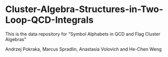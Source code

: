 # Cluster-Algebra-Structures-in-Two-Loop-QCD-Integrals

This is the data repository for "Symbol Alphabets in QCD and Flag Cluster Algebras"

Andrzej Pokraka, Marcus Spradlin, Anastasia Volovich and He-Chen Weng
